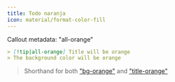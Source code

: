 ```yaml
---
title: Todo naranja
icon: material/format-color-fill
---
```


Callout metadata: "all-orange"

```md
> [!tip|all-orange] Title will be orange
> The background color will be orange
```
> Shorthand for both ["bg-orange"](../bg-styling/page-8.md)
> and ["title-orange"](../title-styling/page-8.md)

